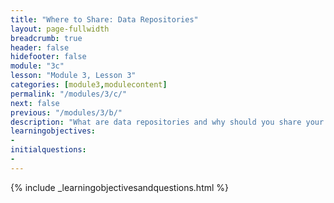 ```yaml
---
title: "Where to Share: Data Repositories"
layout: page-fullwidth
breadcrumb: true
header: false
hidefooter: false
module: "3c"
lesson: "Module 3, Lesson 3"
categories: [module3,modulecontent]
permalink: "/modules/3/c/"
next: false
previous: "/modules/3/b/"
description: "What are data repositories and why should you share your data in a data repository?"
learningobjectives:
-   
initialquestions:
-  
---
```

{% include _learningobjectivesandquestions.html %}
